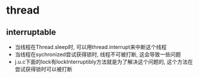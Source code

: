 # thread

## interruptable

- 当线程在Thread.sleep时, 可以用thread.interrupt来中断这个线程
- 当线程在sychronized尝试获得锁时, 线程不可被打断, 这会导致一些问题
- j.u.c下面的lock有lockInterruptibly方法就是为了解决这个问题的, 这个方法在尝试获得锁时可以被打断
